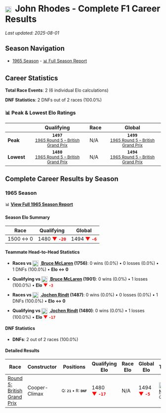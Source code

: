 # <img src="https://upload.wikimedia.org/wikipedia/commons/thumb/8/83/Flag_of_the_United_Kingdom_%283-5%29.svg/512px-Flag_of_the_United_Kingdom_%283-5%29.svg.png?20250726143817" alt="United Kingdom" width="20" height="auto" style="vertical-align: middle; margin-right: 5px;" onerror="this.outerHTML='🇬🇧'; this.style.marginRight='5px';"/> John Rhodes - Complete F1 Career Results

*Last updated: 2025-08-01*

## Season Navigation

- [1965 Season](#1965-season) - [📊 Full Season Report](../seasons/1965-season-report)

## Career Statistics

**Total Race Events**: 2 (6 individual Elo calculations)

**DNF Statistics**: 2 DNFs out of 2 races (100.0%)

### 📊 Peak & Lowest Elo Ratings

| &nbsp; | Qualifying | Race | Global |
|-------|------------|------|--------|
| **Peak** | <center>**`1497`**<br/><small>[1965 Round 5 – British Grand Prix](../seasons/1965-season-report#round-5-british-grand-prix)</small></center> | N/A | <center>**`1499`**<br/><small>[1965 Round 5 – British Grand Prix](../seasons/1965-season-report#round-5-british-grand-prix)</small></center> |
| **Lowest** | <center>**`1480`**<br/><small>[1965 Round 5 – British Grand Prix](../seasons/1965-season-report#round-5-british-grand-prix)</small></center> | N/A | <center>**`1494`**<br/><small>[1965 Round 5 – British Grand Prix](../seasons/1965-season-report#round-5-british-grand-prix)</small></center> |


## Complete Career Results by Season

### 1965 Season

📊 **[View Full 1965 Season Report](../seasons/1965-season-report)**

#### Season Elo Summary

| Race | Qualifying | Global |
|------|------------|--------|
| 1500 ↔ 0 | 1480 **<span style="color: red;">▼&nbsp;`-20`</span>** | 1494 **<span style="color: red;">▼&nbsp;`-6`</span>** |

#### Teammate Head-to-Head Statistics

- **Races vs [<img src="https://upload.wikimedia.org/wikipedia/commons/3/3e/Flag_of_New_Zealand.svg" alt="New Zealand" width="20" height="auto" style="vertical-align: middle; margin-right: 5px;" onerror="this.outerHTML='🇳🇿'; this.style.marginRight='5px';"/> Bruce McLaren](bruce-mclaren) (1756)**: 0 wins (0.0%) • 0 losses (0.0%) • 1 DNFs (100.0%) • **Elo ↔ 0**
- **Qualifying vs [<img src="https://upload.wikimedia.org/wikipedia/commons/3/3e/Flag_of_New_Zealand.svg" alt="New Zealand" width="20" height="auto" style="vertical-align: middle; margin-right: 5px;" onerror="this.outerHTML='🇳🇿'; this.style.marginRight='5px';"/> Bruce McLaren](bruce-mclaren) (1901)**: 0 wins (0.0%) • 1 losses (100.0%) • **Elo <span style="color: red;">▼&nbsp;`-3`</span>**

- **Races vs [<img src="https://upload.wikimedia.org/wikipedia/commons/4/41/Flag_of_Austria.svg" alt="Austria" width="20" height="auto" style="vertical-align: middle; margin-right: 5px;" onerror="this.outerHTML='🇦🇹'; this.style.marginRight='5px';"/> Jochen Rindt](jochen-rindt) (1487)**: 0 wins (0.0%) • 0 losses (0.0%) • 1 DNFs (100.0%) • **Elo ↔ 0**
- **Qualifying vs [<img src="https://upload.wikimedia.org/wikipedia/commons/4/41/Flag_of_Austria.svg" alt="Austria" width="20" height="auto" style="vertical-align: middle; margin-right: 5px;" onerror="this.outerHTML='🇦🇹'; this.style.marginRight='5px';"/> Jochen Rindt](jochen-rindt) (1480)**: 0 wins (0.0%) • 1 losses (100.0%) • **Elo <span style="color: red;">▼&nbsp;`-17`</span>**

#### DNF Statistics

- **DNFs**: 2 out of 2 races (100.0%)

#### Detailed Results

| Race | Constructor | Positions | Qualifying Elo | Race Elo | Global Elo | Teammate |
|------|-------------|-----------|----------------|----------|------------|----------|
| [Round 5: British Grand Prix](../seasons/1965-season-report#round-5-british-grand-prix) | Cooper-Climax | <small>Q:&nbsp;**`21`**&nbsp;•&nbsp;R:&nbsp;**`DNF`**</small> | 1480 **<span style="color: red;">▼&nbsp;`-17`</span>** | N/A | 1494 **<span style="color: red;">▼&nbsp;`-5`</span>** | [<img src="https://upload.wikimedia.org/wikipedia/commons/3/3e/Flag_of_New_Zealand.svg" alt="New Zealand" width="20" height="auto" style="vertical-align: middle; margin-right: 5px;" onerror="this.outerHTML='🇳🇿'; this.style.marginRight='5px';"/> Bruce McLaren](bruce-mclaren)<br/><small>Q:&nbsp;**`11`**&nbsp;•&nbsp;R:&nbsp;**`10`**</small> |

